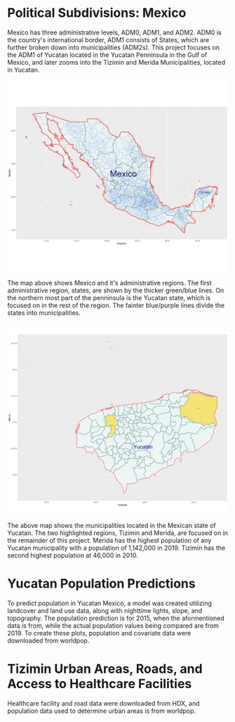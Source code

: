 # Political Subdivisions: Mexico
Mexico has three administrative levels, ADM0, ADM1, and ADM2. ADM0 is the country's international border, ADM1 consists of States, which are further broken down into municipalities (ADM2s). This project focuses on the ADM1 of Yucatan located in the Yucatan Penninsula in the Gulf of Mexico, and later zooms into the Tizimin and Merida Municipalities, located in Yucatan.

![mex_boundaries](mex.png)

The map above shows Mexico and it's administrative regions. The first administrative region, states, are shown by the thicker green/blue lines. On the northern most part of the penninsula is the Yucatan state, which is focused on in the rest of the region. The fainter blue/purple lines divide the states into municipalities. 

![yuc_border](Yuc_borders.png)

The above map shows the municipalities located in the Mexican state of Yucatan. The two highlighted regions, Tizimin and Merida, are focused on in the remainder of this project. Merida has the highest population of any Yucatan municipality with a population of 1,142,000 in 2019. Tizimin has the second highest population at 46,000 in 2010.
 
# Yucatan Population Predictions

  To predict population in Yucatan Mexico, a model was created utilizing landcover and land use data, along with nighttime lights, slope, and topography. The population prediction is for 2015, when the aformentioned data is from, while the actual population values being compared are from 2019. To create these plots, population and covariate data were downloaded from worldpop.
  
  
# Tizimin Urban Areas, Roads, and Access to Healthcare Facilities
  
  Healthcare facility and road data were downloaded from HDX, and population data used to determine urban areas is from worldpop.
  

